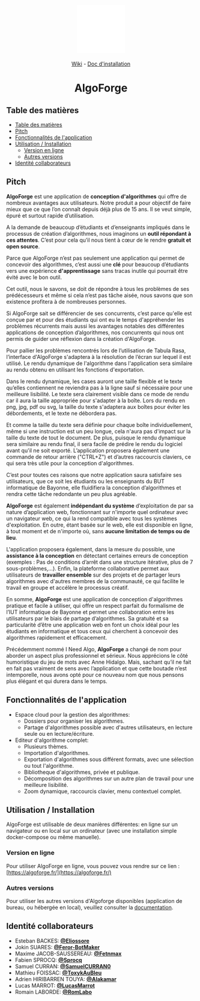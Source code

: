 <div align=center>
    <img src="logo.png" style="width:128px" alt="Le logo d'AlgoForge"/>
    </br>
    </br>
    <a href="https://bing-chill-inc.github.io/wikiforge/" target="_blank_">Wiki</a>
    -
    <a href="https://bing-chill-inc.github.io/wikiforge/docs/tutorial/self-host/install/" target="_blank_">Doc d'installation</a>
    <h1>AlgoForge</h1>
</div>

## Table des matières

- [Table des matières](#table-des-matières)
- [Pitch](#pitch)
- [Fonctionnalités de l'application](#fonctionnalités-de-lapplication)
- [Utilisation / Installation](#utilisation--installation)
  - [Version en ligne](#version-en-ligne)
  - [Autres versions](#autres-versions)
- [Identité collaborateurs](#identité-collaborateurs)

## Pitch

**AlgoForge** est une application de **conception d'algorithmes** qui offre de nombreux avantages aux utilisateurs. Notre produit a pour objectif de faire mieux que ce que l’on connaît depuis déjà plus de 15 ans. Il se veut simple, épuré et surtout rapide d’utilisation.

A la demande de beaucoup d’étudiants et d’enseignants impliqués dans le processus de création d’algorithmes, nous imaginons un **outil répondant à ces attentes**. C’est pour cela qu’il nous tient à cœur de le rendre **gratuit et open source**.

Parce que AlgoForge n’est pas seulement une application qui permet de concevoir des algorithmes, c’est aussi une **clé** pour beaucoup d’étudiants vers une expérience **d'apprentissage** sans tracas inutile qui pourrait être évité avec le bon outil.

Cet outil, nous le savons, se doit de répondre à tous les problèmes de ses prédécesseurs et même si cela n’est pas tâche aisée, nous savons que son existence profitera à de nombreuses personnes.

Si AlgoForge sait se différencier de ses concurrents, c’est parce qu'elle est conçue par et pour des étudiants qui ont eu le temps d'appréhender les problèmes récurrents mais aussi les avantages notables des différentes applications de conception d’algorithmes, nos concurrents qui nous ont permis de guider une réflexion dans la création d'AlgoForge.

Pour pallier les problèmes rencontrés lors de l’utilisation de Tabula Rasa, l’interface d'AlgoForge s'adaptera à la résolution de l’écran sur lequel il est utilisé. Le rendu dynamique de l'algorithme dans l'application sera similaire au rendu obtenu en utilisant les fonctions d'exportation.

Dans le rendu dynamique, les cases auront une taille flexible et le texte qu’elles contiennent ne reviendra pas à la ligne sauf si nécessaire pour une meilleure lisibilité. Le texte sera clairement visible dans ce mode de rendu car il aura la taille appropriée pour s'adapter à la boîte. Lors du rendu en png, jpg, pdf ou svg, la taille du texte s'adaptera aux boîtes pour éviter les débordements, et le texte ne débordera pas.

Et comme la taille du texte sera définie pour chaque boîte individuellement, même si une instruction est un peu longue, cela n'aura pas d'impact sur la taille du texte de tout le document. De plus, puisque le rendu dynamique sera similaire au rendu final, il sera facile de prédire le rendu du logiciel avant qu'il ne soit exporté. L’application proposera également une commande de retour arrière ("CTRL+Z") et d’autres raccourcis claviers, ce qui sera très utile pour la conception d'algorithmes.

C’est pour toutes ces raisons que notre application saura satisfaire ses utilisateurs, que ce soit les étudiants ou les enseignants du BUT informatique de Bayonne, elle fluidifiera la conception d’algorithmes et rendra cette tâche redondante un peu plus agréable.

**AlgoForge** est également **indépendant du système** d’exploitation de par sa nature d’application web, fonctionnant sur n'importe quel ordinateur avec un navigateur web, ce qui la rend compatible avec tous les systèmes d'exploitation. En outre, étant basée sur le web, elle est disponible en ligne, à tout moment et de n'importe où, sans **aucune limitation de temps ou de lieu**.

L'application proposera également, dans la mesure du possible, une **assistance à la conception** en détectant certaines erreurs de conception (exemples : Pas de conditions d’arrêt dans une structure itérative, plus de 7 sous-problèmes,…). Enfin, la plateforme collaborative permet aux utilisateurs de **travailler ensemble** sur des projets et de partager leurs algorithmes avec d'autres membres de la communauté, ce qui facilite le travail en groupe et accélère le processus créatif.

En somme, **AlgoForge** est une application de conception d'algorithmes pratique et facile à utiliser, qui offre un respect parfait du formalisme de l’IUT informatique de Bayonne et permet une collaboration entre les utilisateurs par le biais de partage d’algorithmes. Sa gratuité et sa particularité d’être une application web en font un choix idéal pour les étudiants en informatique et tous ceux qui cherchent à concevoir des algorithmes rapidement et efficacement.

Précédemment nommé I Need Algo, **AlgoForge** a changé de nom pour aborder un aspect plus professionnel et sérieux. Nous apprécions le côté humoristique du jeu de mots avec Anne Hidalgo. Mais, sachant qu’il ne fait en fait pas vraiment de sens avec l’application et que cette boutade n’est intemporelle, nous avons opté pour ce nouveau nom que nous pensons plus élégant et qui durera dans le temps.

## Fonctionnalités de l'application

- Espace cloud pour la gestion des algorithmes:
  - Dossiers pour organiser les algorithmes.
  - Partage d'algorithmes possible avec d'autres utilisateurs, en lecture seule ou en lecture/écriture.
- Editeur d'algorithme complet:
  - Plusieurs thèmes.
  - Importation d'algorithmes.
  - Exportation d'algorithmes sous différent formats, avec une sélection ou tout l'algorithme.
  - Bibliotheque d'algorithmes, privée et publique.
  - Décomposition des algorithmes sur un autre plan de travail pour une meilleure lisibilité.
  - Zoom dynamique, raccourcis clavier, menu contextuel complet.

## Utilisation / Installation

AlgoForge est utilisable de deux manières différentes: en ligne sur un navigateur ou en local sur un ordinateur (avec une installation simple docker-compose ou même manuelle).

### Version en ligne

Pour utiliser AlgoForge en ligne, vous pouvez vous rendre sur ce lien : [https://algoforge.fr/](https://algoforge.fr/)

### Autres versions

Pour utiliser les autres versions d'Algoforge disponibles (application de bureau, ou hébergée en local), veuillez consulter la [documentation](https://bing-chill-inc.github.io/wikiforge/docs/tutorial/self-host/install/).

## Identité collaborateurs

- Esteban BACKES: [**@Eliossore**](https://github.com/Eliossore)
- Jokin SUARES: [**@Feror-BotMaker**](https://github.com/Feror-BotMaker)
- Maxime JACOB-SAUSSEREAU: [**@Fetnmax**](https://github.com/Fetnmax)
- Fabien SPROCQ: [**@Sprocq**](https://github.com/Sprocq)
- Samuel CURRAN: [**@SamuelCURRAN0**](https://github.com/SamuelCURRAN0)
- Mathieu FOISSAC: [**@ToxykAuBleu**](https://github.com/ToxykAuBleu)
- Adrien HIRIBARREN TOUYA: [**@Alakamar**](https://github.com/Alakamar)
- Lucas MARROT: [**@LucasMarrot**](https://github.com/LucasMarrot)
- Romain LABORDE: [**@RomLabo**](https://github.com/RomLabo)
